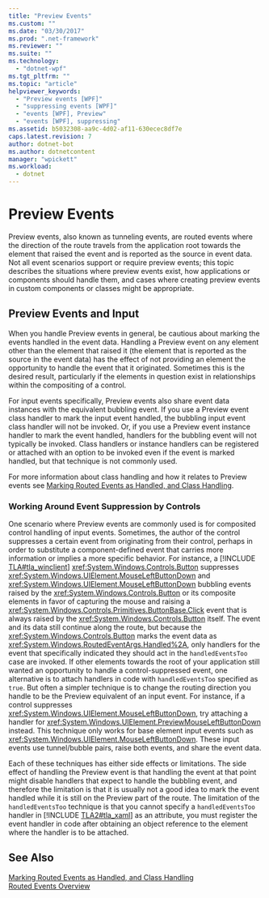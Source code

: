 ```yaml
---
title: "Preview Events"
ms.custom: ""
ms.date: "03/30/2017"
ms.prod: ".net-framework"
ms.reviewer: ""
ms.suite: ""
ms.technology: 
  - "dotnet-wpf"
ms.tgt_pltfrm: ""
ms.topic: "article"
helpviewer_keywords: 
  - "Preview events [WPF]"
  - "suppressing events [WPF]"
  - "events [WPF], Preview"
  - "events [WPF], suppressing"
ms.assetid: b5032308-aa9c-4d02-af11-630ecec8df7e
caps.latest.revision: 7
author: dotnet-bot
ms.author: dotnetcontent
manager: "wpickett"
ms.workload: 
  - dotnet
---
```

# Preview Events
Preview events, also known as tunneling events, are routed events where the direction of the route travels from the application root towards the element that raised the event and is reported as the source in event data. Not all event scenarios support or require preview events; this topic describes the situations where preview events exist, how applications or components should handle them, and cases where creating preview events in custom components or classes might be appropriate.  
  
## Preview Events and Input  
 When you handle Preview events in general, be cautious about marking the events handled in the event data. Handling a Preview event on any element other than the element that raised it (the element that is reported as the source in the event data) has the effect of not providing an element the opportunity to handle the event that it originated. Sometimes this is the desired result, particularly if the elements in question exist in relationships within the compositing of a control.  
  
 For input events specifically, Preview events also share event data instances with the equivalent bubbling event. If you use a Preview event class handler to mark the input event handled, the bubbling input event class handler will not be invoked. Or, if you use a Preview event instance handler to mark the event handled, handlers for the bubbling event will not typically be invoked. Class handlers or instance handlers can be registered or attached with an option to be invoked even if the event is marked handled, but that technique is not commonly used.  
  
 For more information about class handling and how it relates to Preview events see [Marking Routed Events as Handled, and Class Handling](../../../../docs/framework/wpf/advanced/marking-routed-events-as-handled-and-class-handling.md).  
  
### Working Around Event Suppression by Controls  
 One scenario where Preview events are commonly used is for composited control handling of input events. Sometimes, the author of the control suppresses a certain event from originating from their control, perhaps in order to substitute a component-defined event that carries more information or implies a more specific behavior. For instance, a [!INCLUDE [TLA#tla_winclient](../../../../includes/tlasharptla-winclient-md.md)] <xref:System.Windows.Controls.Button> suppresses <xref:System.Windows.UIElement.MouseLeftButtonDown> and <xref:System.Windows.UIElement.MouseLeftButtonDown> bubbling events raised by the <xref:System.Windows.Controls.Button> or its composite elements in favor of capturing the mouse and raising a <xref:System.Windows.Controls.Primitives.ButtonBase.Click> event that is always raised by the <xref:System.Windows.Controls.Button> itself. The event and its data still continue along the route, but because the <xref:System.Windows.Controls.Button> marks the event data as <xref:System.Windows.RoutedEventArgs.Handled%2A>, only handlers for the event that specifically indicated they should act in the `handledEventsToo` case  are invoked.  If other elements towards the root of your application still wanted an opportunity to handle a control-suppressed event, one alternative is to attach handlers in code with `handledEventsToo` specified as `true`. But often a simpler technique is to change the routing direction you handle to be the Preview equivalent of an input event. For instance, if a control suppresses <xref:System.Windows.UIElement.MouseLeftButtonDown>, try attaching a handler for <xref:System.Windows.UIElement.PreviewMouseLeftButtonDown> instead. This technique only works for base element input events such as <xref:System.Windows.UIElement.MouseLeftButtonDown>. These input events use tunnel/bubble pairs, raise both events, and share the event data.  
  
 Each of these techniques has either side effects or limitations. The side effect of handling the Preview event is that handling the event at that point might disable handlers that expect to handle the bubbling event, and therefore the limitation is that it is usually not a good idea to mark the event handled while it is still on the Preview part of the route. The limitation of the `handledEventsToo` technique is that you cannot specify a `handledEventsToo` handler in [!INCLUDE [TLA2#tla_xaml](../../../../includes/tla2sharptla-xaml-md.md)] as an attribute, you must register the event handler in code after obtaining an object reference to the element where the handler is to be attached.  
  
## See Also  
 [Marking Routed Events as Handled, and Class Handling](../../../../docs/framework/wpf/advanced/marking-routed-events-as-handled-and-class-handling.md)  
 [Routed Events Overview](../../../../docs/framework/wpf/advanced/routed-events-overview.md)
